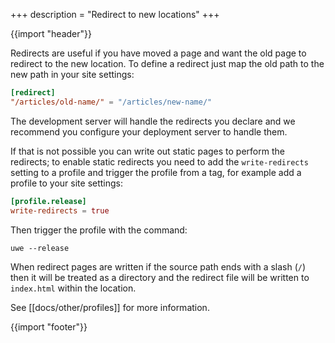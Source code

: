 +++
description = "Redirect to new locations"
+++

{{import "header"}}

Redirects are useful if you have moved a page and want the old page to redirect to the new location. To define a redirect just map the old path to the new path in your site settings:

```toml
[redirect]
"/articles/old-name/" = "/articles/new-name/"
```

The development server will handle the redirects you declare and we recommend you configure your deployment server to handle them.

If that is not possible you can write out static pages to perform the redirects; to enable static redirects you need to add the `write-redirects` setting to a profile and trigger the profile from a tag, for example add a profile to your site settings:

```toml
[profile.release]
write-redirects = true
```

Then trigger the profile with the command:

```text
uwe --release
```

When redirect pages are written if the source path ends with a slash (`/`) then it will be treated as a directory and the redirect file will be written to `index.html` within the location.

See [[docs/other/profiles]] for more information.

{{import "footer"}}
